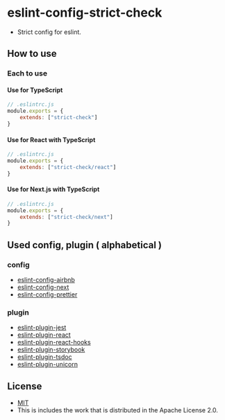 # eslint-config-strict-check
- Strict config for eslint.

## How to use
### Each to use
#### Use for TypeScript

```javascript
// .eslintrc.js
module.exports = {
    extends: ["strict-check"]
}
```

#### Use for React with TypeScript

```javascript
// .eslintrc.js
module.exports = {
    extends: ["strict-check/react"]
}
```

#### Use for Next.js with TypeScript

```javascript
// .eslintrc.js
module.exports = {
    extends: ["strict-check/next"]
}
```

## Used config, plugin ( alphabetical )
### config
- [eslint-config-airbnb](https://www.npmjs.com/package/eslint-config-airbnb)
- [eslint-config-next](https://www.npmjs.com/package/eslint-config-next)
- [eslint-config-prettier](https://www.npmjs.com/package/eslint-config-prettier)

### plugin
- [eslint-plugin-jest](https://www.npmjs.com/package/eslint-plugin-jest)
- [eslint-plugin-react](https://www.npmjs.com/package/eslint-plugin-react)
- [eslint-plugin-react-hooks](https://www.npmjs.com/package/eslint-plugin-react-hooks)
- [eslint-plugin-storybook](https://www.npmjs.com/package/eslint-plugin-storybook)
- [eslint-plugin-tsdoc](https://www.npmjs.com/package/eslint-plugin-tsdoc)
- [eslint-plugin-unicorn](https://www.npmjs.com/package/eslint-plugin-unicorn)

## License
- [MIT](LICENSE)
- This is includes the work that is distributed in the Apache License 2.0.
